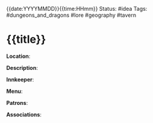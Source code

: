 {{date:YYYYMMDD}}{{time:HHmm}}
Status: #idea
Tags: #dungeons_and_dragons #lore #geography #tavern

# {{title}}

**Location**:

**Description**:

**Innkeeper**:

**Menu**:

**Patrons**:

**Associations**: 
